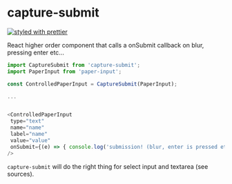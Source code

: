 # capture-submit

[![styled with prettier](https://img.shields.io/badge/styled_with-prettier-ff69b4.svg)](https://github.com/prettier/prettier)

React higher order component that calls a onSubmit callback on blur, pressing enter etc...

```js
import CaptureSubmit from 'capture-submit';
import PaperInput from 'paper-input';

const ControlledPaperInput = CaptureSubmit(PaperInput);

...


<ControlledPaperInput
 type="text"
 name="name"
 label="name"
 value="value"
 onSubmit={(e) => { console.log('submission! (blur, enter is pressed etc..')}}
/>
```

`capture-submit` will do the right thing for select input and textarea
(see sources).

